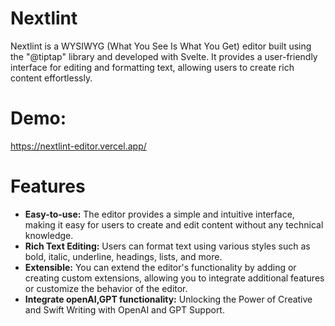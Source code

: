 # Nextlint
Nextlint is a WYSIWYG (What You See Is What You Get) editor built using the "@tiptap" library and developed with Svelte. It provides a user-friendly interface for editing and formatting text, allowing users to create rich content effortlessly.
# Demo:
https://nextlint-editor.vercel.app/
# Features
- **Easy-to-use:** The editor provides a simple and intuitive interface, making it easy for users to create and edit content without any technical knowledge.
- **Rich Text Editing:** Users can format text using various styles such as bold, italic, underline, headings, lists, and more.
- **Extensible:** You can extend the editor's functionality by adding or creating custom extensions, allowing you to integrate additional features or customize the behavior of the editor.
- **Integrate openAI,GPT functionality:** Unlocking the Power of Creative and Swift Writing with OpenAI and GPT Support.
